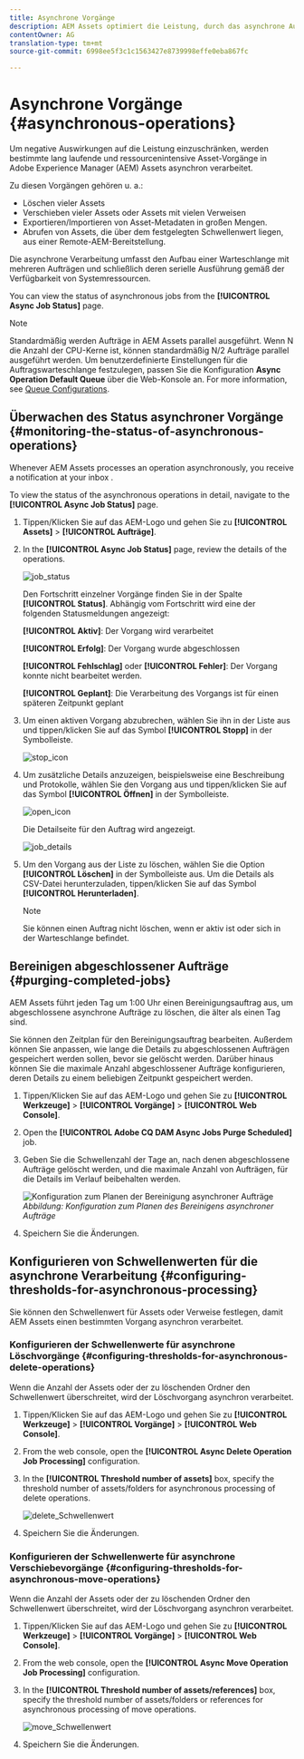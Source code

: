 ```yaml
---
title: Asynchrone Vorgänge
description: AEM Assets optimiert die Leistung, durch das asynchrone Ausführen ressourcenintensiver Vorgänge.
contentOwner: AG
translation-type: tm+mt
source-git-commit: 6998ee5f3c1c1563427e8739998effe0eba867fc

---
```



# Asynchrone Vorgänge {#asynchronous-operations}

Um negative Auswirkungen auf die Leistung einzuschränken, werden bestimmte lang laufende und ressourcenintensive Asset-Vorgänge in Adobe Experience Manager (AEM) Assets asynchron verarbeitet.

Zu diesen Vorgängen gehören u. a.:

* Löschen vieler Assets
* Verschieben vieler Assets oder Assets mit vielen Verweisen
* Exportieren/Importieren von Asset-Metadaten in großen Mengen.
* Abrufen von Assets, die über dem festgelegten Schwellenwert liegen, aus einer Remote-AEM-Bereitstellung.

Die asynchrone Verarbeitung umfasst den Aufbau einer Warteschlange mit mehreren Aufträgen und schließlich deren serielle Ausführung gemäß der Verfügbarkeit von Systemressourcen.

You can view the status of asynchronous jobs from the **[!UICONTROL Async Job Status]** page.

>[!NOTE]
>
>Standardmäßig werden Aufträge in AEM Assets parallel ausgeführt. Wenn N die Anzahl der CPU-Kerne ist, können standardmäßig N/2 Aufträge parallel ausgeführt werden. Um benutzerdefinierte Einstellungen für die Auftragswarteschlange festzulegen, passen Sie die Konfiguration **Async Operation Default Queue** über die Web-Konsole an. For more information, see [Queue Configurations](https://sling.apache.org/documentation/bundles/apache-sling-eventing-and-job-handling.html#queue-configurations).

## Überwachen des Status asynchroner Vorgänge {#monitoring-the-status-of-asynchronous-operations}

Whenever AEM Assets processes an operation asynchronously, you receive a notification at your inbox <!-- and through email -->.

To view the status of the asynchronous operations in detail, navigate to the **[!UICONTROL Async Job Status]** page.

1. Tippen/Klicken Sie auf das AEM-Logo und gehen Sie zu **[!UICONTROL Assets]** > **[!UICONTROL Aufträge]**.
1. In the **[!UICONTROL Async Job Status]** page, review the details of the operations.

   ![job_status](assets/job_status.png)

   Den Fortschritt einzelner Vorgänge finden Sie in der Spalte **[!UICONTROL Status]**. Abhängig vom Fortschritt wird eine der folgenden Statusmeldungen angezeigt:

   **[!UICONTROL Aktiv]**: Der Vorgang wird verarbeitet

   **[!UICONTROL Erfolg]**: Der Vorgang wurde abgeschlossen

   **[!UICONTROL Fehlschlag]** oder **[!UICONTROL Fehler]**: Der Vorgang konnte nicht bearbeitet werden.

   **[!UICONTROL Geplant]**: Die Verarbeitung des Vorgangs ist für einen späteren Zeitpunkt geplant

1. Um einen aktiven Vorgang abzubrechen, wählen Sie ihn in der Liste aus und tippen/klicken Sie auf das Symbol **[!UICONTROL Stopp]** in der Symbolleiste.

   ![stop_icon](assets/stop_icon.png)

1. Um zusätzliche Details anzuzeigen, beispielsweise eine Beschreibung und Protokolle, wählen Sie den Vorgang aus und tippen/klicken Sie auf das Symbol **[!UICONTROL Öffnen]** in der Symbolleiste.

   ![open_icon](assets/open_icon.png)

   Die Detailseite für den Auftrag wird angezeigt.

   ![job_details](assets/job_details.png)

1. Um den Vorgang aus der Liste zu löschen, wählen Sie die Option **[!UICONTROL Löschen]** in der Symbolleiste aus. Um die Details als CSV-Datei herunterzuladen, tippen/klicken Sie auf das Symbol **[!UICONTROL Herunterladen]**.

   >[!NOTE]
   >
   >Sie können einen Auftrag nicht löschen, wenn er aktiv ist oder sich in der Warteschlange befindet.

## Bereinigen abgeschlossener Aufträge {#purging-completed-jobs}

AEM Assets führt jeden Tag um 1:00 Uhr einen Bereinigungsauftrag aus, um abgeschlossene asynchrone Aufträge zu löschen, die älter als einen Tag sind.

Sie können den Zeitplan für den Bereinigungsauftrag bearbeiten. Außerdem können Sie anpassen, wie lange die Details zu abgeschlossenen Aufträgen gespeichert werden sollen, bevor sie gelöscht werden. Darüber hinaus können Sie die maximale Anzahl abgeschlossener Aufträge konfigurieren, deren Details zu einem beliebigen Zeitpunkt gespeichert werden.

1. Tippen/Klicken Sie auf das AEM-Logo und gehen Sie zu **[!UICONTROL Werkzeuge]** > **[!UICONTROL Vorgänge]** > **[!UICONTROL Web Console]**.
1. Open the **[!UICONTROL Adobe CQ DAM Async Jobs Purge Scheduled]** job.
1. Geben Sie die Schwellenzahl der Tage an, nach denen abgeschlossene Aufträge gelöscht werden, und die maximale Anzahl von Aufträgen, für die Details im Verlauf beibehalten werden.

   ![Konfiguration zum Planen der Bereinigung asynchroner Aufträge](assets/configmgr_purge_asyncjobs.png)
   *Abbildung: Konfiguration zum Planen des Bereinigens asynchroner Aufträge*

1. Speichern Sie die Änderungen.

## Konfigurieren von Schwellenwerten für die asynchrone Verarbeitung {#configuring-thresholds-for-asynchronous-processing}

Sie können den Schwellenwert für Assets oder Verweise festlegen, damit AEM Assets einen bestimmten Vorgang asynchron verarbeitet.

### Konfigurieren der Schwellenwerte für asynchrone Löschvorgänge {#configuring-thresholds-for-asynchronous-delete-operations}

Wenn die Anzahl der Assets oder der zu löschenden Ordner den Schwellenwert überschreitet, wird der Löschvorgang asynchron verarbeitet.

1. Tippen/Klicken Sie auf das AEM-Logo und gehen Sie zu **[!UICONTROL Werkzeuge]** > **[!UICONTROL Vorgänge]** > **[!UICONTROL Web Console]**.
1. From the web console, open the **[!UICONTROL Async Delete Operation Job Processing]** configuration.
1. In the **[!UICONTROL Threshold number of assets]** box, specify the threshold number of assets/folders for asynchronous processing of delete operations.

   ![delete_Schwellenwert](assets/delete_threshold.png)

1. Speichern Sie die Änderungen.

### Konfigurieren der Schwellenwerte für asynchrone Verschiebevorgänge {#configuring-thresholds-for-asynchronous-move-operations}

Wenn die Anzahl der Assets oder der zu löschenden Ordner den Schwellenwert überschreitet, wird der Löschvorgang asynchron verarbeitet.

1. Tippen/Klicken Sie auf das AEM-Logo und gehen Sie zu **[!UICONTROL Werkzeuge]** > **[!UICONTROL Vorgänge]** > **[!UICONTROL Web Console]**.
1. From the web console, open the **[!UICONTROL Async Move Operation Job Processing]** configuration.
1. In the **[!UICONTROL Threshold number of assets/references]** box, specify the threshold number of assets/folders or references for asynchronous processing of move operations.

   ![move_Schwellenwert](assets/move_threshold.png)

1. Speichern Sie die Änderungen.

